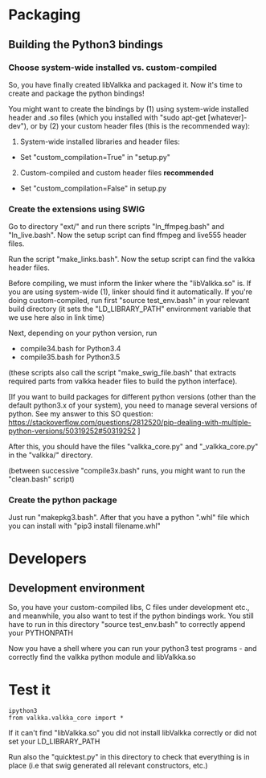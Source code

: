 
# Packaging

## Building the Python3 bindings

### Choose system-wide installed vs. custom-compiled

So, you have finally created libValkka and packaged it.  Now it's time to create and package the python bindings!

You might want to create the bindings by (1) using system-wide installed header and .so files (which you installed with "sudo apt-get [whatever]-dev"), or by (2) your custom header files (this is the recommended way):

1. System-wide installed libraries and header files:
  - Set "custom_compilation=True" in "setup.py" 

2. Custom-compiled and custom header files **recommended**
  - Set "custom_compilation=False" in setup.py

### Create the extensions using SWIG

Go to directory "ext/" and run there scripts "ln_ffmpeg.bash" and "ln_live.bash".  Now the setup script can find ffmpeg and live555 header files.

Run the script "make_links.bash".  Now the setup script can find the valkka header files.

Before compiling, we must inform the linker where the "libValkka.so" is.  If you are using system-wide (1), linker should find it automatically.  If you're doing custom-compiled, run first "source test_env.bash" in your relevant build directory (it sets the "LD_LIBRARY_PATH" environment variable that we use here also in link time)

Next, depending on your python version, run 

- compile34.bash for Python3.4
- compile35.bash for Python3.5

(these scripts also call the script "make_swig_file.bash" that extracts required parts from valkka header files to build the python interface).

[If you want to build packages for different python versions (other than the default python3.x of your system), you need to manage several versions of python.  See my answer to this SO question: https://stackoverflow.com/questions/2812520/pip-dealing-with-multiple-python-versions/50319252#50319252 ]

After this, you should have the files "valkka_core.py" and "_valkka_core.py" in the "valkka/" directory.

(between successive "compile3x.bash" runs, you might want to run the "clean.bash" script)

### Create the python package

Just run "makepkg3.bash".  After that you have a python ".whl" file which you can install with "pip3 install filename.whl"

# Developers

## Development environment

So, you have your custom-compiled libs, C files under development etc., and meanwhile, you also want to test if the python bindings work.  You still have to run in this directory "source test_env.bash" to correctly append your PYTHONPATH

Now you have a shell where you can run your python3 test programs - and correctly find the valkka python module and libValkka.so

# Test it

```
ipython3
from valkka.valkka_core import *
```

If it can't find "libValkka.so" you did not install libValkka correctly or did not set your LD_LIBRARY_PATH

Run also the "quicktest.py" in this directory to check that everything is in place (i.e that swig generated all relevant constructors, etc.)


